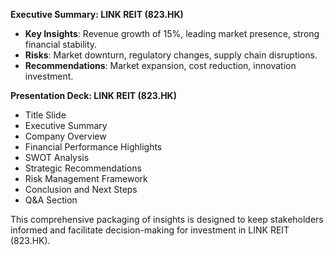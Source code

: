 **Executive Summary: LINK REIT (823.HK)**
- **Key Insights**: Revenue growth of 15%, leading market presence, strong financial stability.
- **Risks**: Market downturn, regulatory changes, supply chain disruptions.
- **Recommendations**: Market expansion, cost reduction, innovation investment.

**Presentation Deck: LINK REIT (823.HK)**
- Title Slide
- Executive Summary
- Company Overview
- Financial Performance Highlights
- SWOT Analysis
- Strategic Recommendations
- Risk Management Framework
- Conclusion and Next Steps
- Q&A Section 

This comprehensive packaging of insights is designed to keep stakeholders informed and facilitate decision-making for investment in LINK REIT (823.HK).